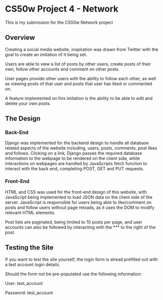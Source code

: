 # CS50w Project 4 - Network

This is my submission for the CS50w Network project

## Overview

Creating a social media website, inspiration was drawn from Twitter with the goal to create an imitation of it being set.

Users are able to view a list of posts by other users, create posts of their own, follow other accounts and comment on other posts.

User pages provide other users with the ability to follow each other, as well as viewing posts of that user and posts that user has liked or commented on.

A feature implemented on this imitation is the ability to be able to edit and delete your own posts.

## The Design

### Back-End

Django was implemented for the backend design to handle all database related aspects of the website including, users, posts, comments, post likes and follows. Clicking on a link, Django passes the required database information to the webpage to be rendered on the client side, while interactions on webpages are handled by JavaScripts fetch function to interact with the back end, completing POST, GET and PUT requests.

### Front-End

HTML and CSS was used for the front-end design of this website, with JavaScript being implemented to load JSON data on the client side of the server. JavaScript is responsible for users being able to like/comment on posts and follow users without page reloads, as it uses the DOM to modify relevant HTML elements.

Post lists are paginated, being limited to 10 posts per page, and user accounts can also be followed by interacting with the \*\*\* to the right of the post.

## Testing the Site

If you want to test the site yourself, the login form is alread prefilled out with a test account login details.

Should the form not be pre-populated use the following information:

User: test_account

Password: test_account
